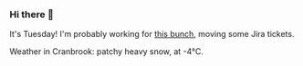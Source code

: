 ### Hi there :wave:

It's Tuesday! I'm probably working for [this bunch](https://github.com/kohofinancial), moving some Jira tickets.

Weather in Cranbrook: patchy heavy snow, at -4°C.
